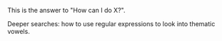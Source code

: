 This is the answer to "How can I do X?".









Deeper searches: how to use regular expressions to look into thematic vowels.

